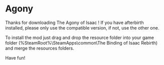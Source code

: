 # Agony

Thanks for downloading The Agony of Isaac !
If you have afterbirth installed, please only use the compatible version, if not, use the other one.

To install the mod just drag and drop the resource folder into your game folder (%SteamRoot%\SteamApps\common\The Binding of Isaac Rebirth) and merge the resources folders.

Have fun! 